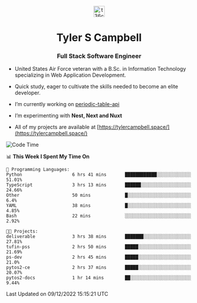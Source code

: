 <p align="center">
<a href="https://www.linkedin.com/in/t36campbell" target="blank"><img align="center" src="https://ik.imagekit.io/t36campbell/Portfolio/linkedin.png.original_m8bbGgPh6.png" alt="t36campbell" height="30" width="30" /></a>
</p>
<h1 align="center">Tyler S Campbell</h1>
<h3 align="center">Full Stack Software Engineer</h3>

* United States Air Force veteran with a B.Sc. in Information Technology specializing in Web Application Development. 

* Quick study, eager to cultivate the skills needed to become an elite developer.

* I’m currently working on [periodic-table-api](https://github.com/t36campbell/periodic-table-api)

* I’m experimenting with **Nest, Next and Nuxt**

* All of my projects are available at [https://tylercampbell.space/](https://tylercampbell.space/)

<!--START_SECTION:waka-->
![Code Time](http://img.shields.io/badge/Code%20Time-2%2C039%20hrs%208%20mins-blue)

📊 **This Week I Spent My Time On** 

```text
💬 Programming Languages: 
Python                   6 hrs 41 mins       ████████████░░░░░░░░░░░░░   51.01% 
TypeScript               3 hrs 13 mins       ██████░░░░░░░░░░░░░░░░░░░   24.66% 
Other                    50 mins             █░░░░░░░░░░░░░░░░░░░░░░░░   6.4% 
YAML                     38 mins             █░░░░░░░░░░░░░░░░░░░░░░░░   4.85% 
Bash                     22 mins             ░░░░░░░░░░░░░░░░░░░░░░░░░   2.92%

🐱‍💻 Projects: 
deliverable              3 hrs 38 mins       ███████░░░░░░░░░░░░░░░░░░   27.81% 
tufin-pss                2 hrs 50 mins       █████░░░░░░░░░░░░░░░░░░░░   21.69% 
ps-dev                   2 hrs 45 mins       █████░░░░░░░░░░░░░░░░░░░░   21.0% 
pytos2-ce                2 hrs 37 mins       █████░░░░░░░░░░░░░░░░░░░░   20.07% 
pytos2-docs              1 hr 14 mins        ██░░░░░░░░░░░░░░░░░░░░░░░   9.44%

```


 Last Updated on 09/12/2022 15:15:21 UTC
<!--END_SECTION:waka-->
